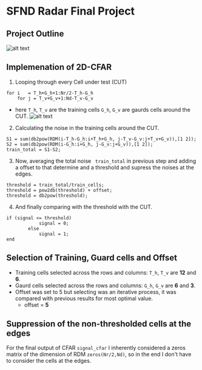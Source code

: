 # SFND Radar Final Project
## Project Outline
![alt text](https://github.com/curio-code/Udacity-SensorFusion-Nanodegree-Radar/blob/master/media/projectOutline.png)

## Implemenation of 2D-CFAR
1. Looping through every Cell under test (CUT)
```
for i   = T_h+G_h+1:Nr/2-T_h-G_h
    for j = T_v+G_v+1:Nd-T_v-G_v
```
  * here ```T_h```, ```T_v``` are the training cells ```G_h```, ```G_v``` are gaurds cells around the CUT.
![alt text](https://github.com/curio-code/Udacity-SensorFusion-Nanodegree-Radar/blob/master/media/2dcfar_cell.png)

2. Calculating the noise in the training cells around the CUT.
```
S1 = sum(db2pow(RDM(i-T_h-G_h:i+T_h+G_h, j-T_v-G_v:j+T_v+G_v)),[1 2]);    
S2 = sum(db2pow(RDM(i-G_h:i+G_h, j-G_v:j+G_v)),[1 2]);
train_total = S1-S2;
```    
3. Now, averaging the total noise ``` train_total``` in previous step and adding a offset to that determine and a threshold and supress the noises at the edges.
 ```
 threshold = train_total/train_cells;
threshold = pow2db(threshold) + offset;
threshold = db2pow(threshold);
```
4. And finally comparing with the threshold with the CUT.
```
if (signal <= threshold)
            signal = 0;
        else 
            signal = 1;
end
```
## Selection of Training, Guard cells and Offset
  * Training cells selected across the rows and columns: ```T_h```, ```T_v``` are **12** and **6**.
  * Gaurd cells selected across the rows and columns: ```G_h```, ```G_v``` are **6** and **3**.
  * Offset was set to 5 but selecting was an iterative process, it was compared with previous results for most optimal value.
    * offset = **5**
   
## Suppression of the non-thresholded cells at the edges
For the final output of CFAR ```signal_cfar``` I inherently considered a zeros matrix of the dimension of RDM ```zeros(Nr/2,Nd)```, so in the end I don't have to consider the cells at the edges.
